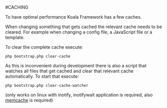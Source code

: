 #CACHING

To have optimal performance Koala Framework has a few caches.

When changing something that gets cached the relevant cache needs to be cleared. 
For example when changing a config file, a JavaScript file or a template.

To clear the complete cache execute:

`php bootstrap.php clear-cache`

As this is inconvenient during development there is also a script that watches all files that get cached 
and clear that relevant cache automatically. To start that execute:

`php bootstrap.php clear-cache-watcher`

(only works on linux with inotify, inotifywait application is required, also [memcache](caching/memcache.md) is required)

